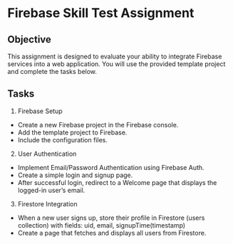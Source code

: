 # Firebase Skill Test Assignment

## Objective
This assignment is designed to evaluate your ability to integrate Firebase services into a web application. You will use the provided template project and complete the tasks below.

## Tasks

1. Firebase Setup

- Create a new Firebase project in the Firebase console.
- Add the template project to Firebase.
- Include the configuration files.

2. User Authentication

- Implement Email/Password Authentication using Firebase Auth.
- Create a simple login and signup page.
- After successful login, redirect to a Welcome page that displays the logged-in user’s email.

3. Firestore Integration

- When a new user signs up, store their profile in Firestore (users collection) with fields: uid, email, signupTime(timestamp)
- Create a page that fetches and displays all users from Firestore.
